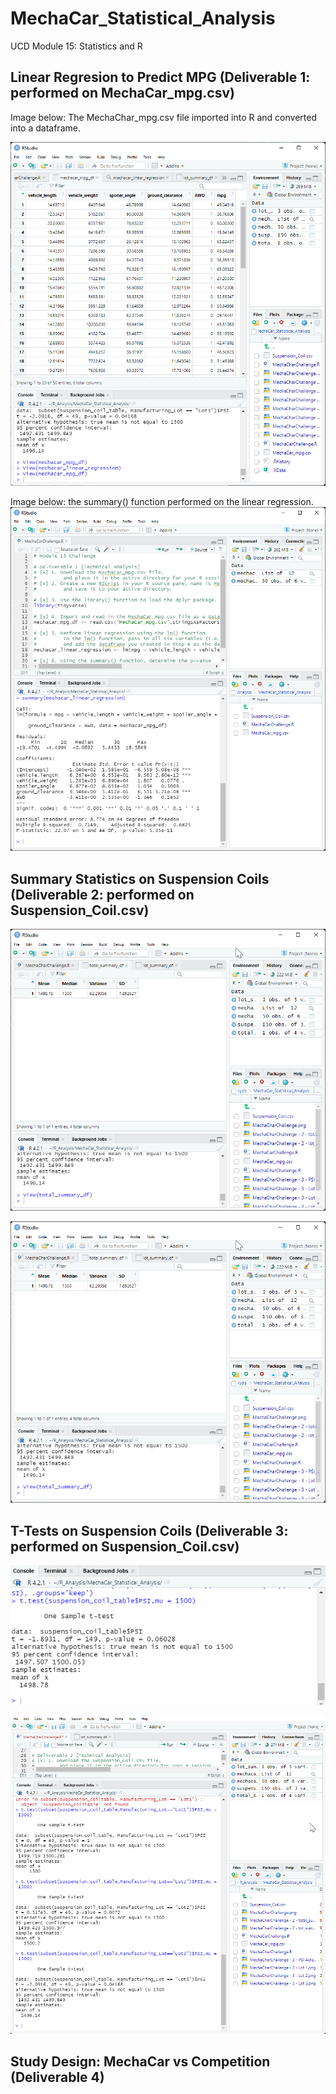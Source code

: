 # MechaCar_Statistical_Analysis
UCD Module 15: Statistics and R

## Linear Regresion to Predict MPG (Deliverable 1: performed on MechaCar_mpg.csv)

Image below: The MechaChar_mpg.csv file imported into R and converted into a dataframe.

![image](https://github.com/michaelfoz/MechaCar_Statistical_Analysis/blob/main/mechachar_mpg_df.png)

Image below: the summary() function performed on the linear regression.
![image](https://github.com/michaelfoz/MechaCar_Statistical_Analysis/blob/main/MechaCharChallenge.png)

## Summary Statistics on Suspension Coils (Deliverable 2: performed on Suspension_Coil.csv)

![image](https://github.com/michaelfoz/MechaCar_Statistical_Analysis/blob/main/MechaCharChallenge%20%202-total_summary_df.png)

![image](https://github.com/michaelfoz/MechaCar_Statistical_Analysis/blob/e2aa4f7921bdd20a0e4e8286766b9ca93eeeb03a/MechaCharChallenge%20-%202%20-%20total_summary_df.png)

## T-Tests on Suspension Coils (Deliverable 3: performed on Suspension_Coil.csv)

![image](https://github.com/michaelfoz/MechaCar_Statistical_Analysis/blob/main/MechaCharChallenge%20-%203%20-%20PSI%20Across%20All%20Lots.png)

![image](https://github.com/michaelfoz/MechaCar_Statistical_Analysis/blob/main/MechaCharChallenge%20-%203%20-%20All%20Lots.png)

## Study Design: MechaCar vs Competition (Deliverable 4)
